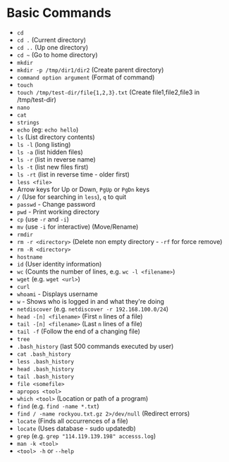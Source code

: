 # Basic Commands

- `cd`
- `cd .` (Current directory)
- `cd ..` (Up one directory)
- `cd ~` (Go to home directory)
- `mkdir`
- `mkdir -p /tmp/dir1/dir2` (Create parent directory)
- `command option argument` (Format of command)
- `touch`
- `touch /tmp/test-dir/file{1,2,3}.txt` (Create file1,file2,file3 in /tmp/test-dir) 
- `nano`
- `cat`
- `strings`
- `echo` (eg: `echo hello`)
- `ls` (List directory contents)
- `ls -l` (long listing)
- `ls -a` (list hidden files)
- `ls -r` (list in reverse name)
- `ls -t` (list new files first)
- `ls -rt` (list in reverse time - older first)
- `less <file>`
- Arrow keys for Up or Down, `PgUp` or `PgDn` keys
- `/` (Use for searching in `less`), `q` to quit
- `passwd` - Change password
- `pwd` - Print working directory
- `cp` (use `-r` and `-i`)
- `mv` (use `-i` for interactive) (Move/Rename)
- `rmdir`
- `rm -r <directory>` (Delete non empty directory - `-rf` for force remove)
- `rm -R <directory>`
- `hostname`
- `id` (User identity information)
- `wc` (Counts the number of lines, e.g. `wc -l <filename>`)
- `wget` (e.g. `wget <url>`)
- `curl`
- `whoami` - Displays username
- `w` - Shows who is logged in and what they're doing
- `netdiscover` (e.g. `netdiscover -r 192.168.100.0/24`)
- `head -[n] <filename>` (First `n` lines of a file)
- `tail -[n] <filename>` (Last `n` lines of a file)
- `tail -f` (Follow the end of a changing file)
- `tree`
- `.bash_history` (last 500 commands executed by user)
- `cat .bash_history`
- `less .bash_history`
- `head .bash_history`
- `tail .bash_history`
- `file <somefile>`
- `apropos <tool>`
- `which <tool>` (Location or path of a program)
- `find` (e.g. `find -name *.txt`)
- `find / -name rockyou.txt.gz 2>/dev/null` (Redirect errors)
- `locate` (Finds all occurrences of a file)
- `locate` (Uses database - sudo updatedb)
- `grep` (e.g. `grep "114.119.139.198" accesss.log`)
- `man -k <tool>`
- `<tool> -h` or `--help`
